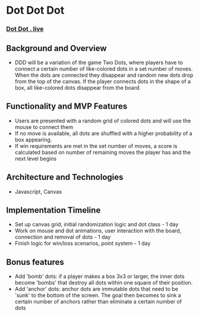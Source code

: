 # Dot Dot Dot

### [Dot Dot . live](http://dotdotdots.xyz/)

## Background and Overview
* DDD will be a variation of the game Two Dots, where players have to connect a certain number of like-colored dots in a set number of moves. When the dots are connected they disappear and random new dots drop from the top of the canvas. If the player connects dots in the shape of a box, all like-colored dots disappear from the board. 
## Functionality and MVP Features
* Users are presented with a random grid of colored dots and will use the mouse to connect them
* If no move is available, all dots are shuffled with a higher probability of a box appearing.
* If win requirements are met in the set number of moves, a score is calculated based on number of remaining moves the player has and the next level begins
## Architecture and Technologies
* Javascript, Canvas
## Implementation Timeline
* Set up canvas grid, initial randomization logic and dot class - 1 day
* Work on mouse and dot animations, user interaction with the board, connection and removal of dots - 1 day
* Finish logic for win/loss scenarios, point system - 1 day 

## Bonus features
* Add 'bomb' dots: if a player makes a box 3x3 or larger, the inner dots become 'bombs' that destroy all dots within one square of their position.
* Add 'anchor' dots: anchor dots are immutable dots that need to be 'sunk' to the bottom of the screen. The goal then becomes to sink a certain number of anchors rather than eliminate a certain number of dots